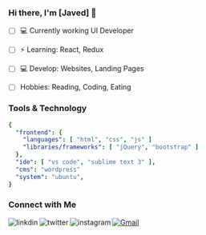### Hi there, I'm [Javed] 👋

- [ ] 💻 Currently working UI Developer
- [ ] ⚡ Learning: React, Redux
- [ ] 💻 Develop: Websites, Landing Pages
- [ ] Hobbies: Reading, Coding, Eating


### Tools & Technology
```yaml
{
  "frontend": {
    "languages": [ "html", "css", "js" ]
    "libraries/frameworks": [ "jQuery", "bootstrap" ]
  },
  "ide": [ "vs code", "sublime text 3" ],
  "cms": "wordpress"               
  "system": "ubuntu",
}
```
<!-- <img align="left" alt="ReactJS" src="https://img.shields.io/badge/React-20232A?style=for-the-badge&logo=react&logoColor=61DAFB" />
<img align="left" alt="redux" src="https://img.shields.io/badge/Redux-593D88?style=for-the-badge&logo=redux&logoColor=white" />
<img align="left" alt="Node.js" src="https://img.shields.io/badge/Node.js-43853D?style=for-the-badge&logo=node.js&logoColor=white" />
<img align="left" alt="Express" src="https://img.shields.io/badge/Express.js-404D59?style=for-the-badge" />
<img align="left" alt="MongoDB" src="https://img.shields.io/badge/MongoDB-4EA94B?style=for-the-badge&logo=mongodb&logoColor=white" />
<br/> -->

### Connect with Me

[<img align="left" alt="linkdin" src="https://img.shields.io/badge/LinkedIn-0077B5?style=for-the-badge&logo=linkedin&logoColor=white" />][linkedin]
[<img align="left" alt="twitter" src="https://img.shields.io/badge/Twitter-1DA1F2?style=for-the-badge&logo=twitter&logoColor=white" />][twitter]
[![Gmail](https://img.shields.io/badge/-gmail-%23D14836?style=for-the-badge&logo=Gmail&logoColor=white)](mailto:javedskcodes@gmail.com)
[<img align="left" alt="instagram" src="https://img.shields.io/badge/Instagram-E4405F?style=for-the-badge&logo=instagram&logoColor=white" />][instagram]

[twitter]: https://twitter.com/_skjaved
[instagram]: https://www.instagram.com/_skjaved/
[linkedin]: https://www.linkedin.com/in/skjaved/
